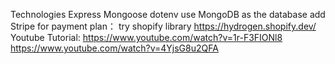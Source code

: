 Technologies
Express
Mongoose
dotenv
use MongoDB as the database
add Stripe for payment
plan： try shopify library https://hydrogen.shopify.dev/
Youtube Tutorial: https://www.youtube.com/watch?v=1r-F3FIONl8
https://www.youtube.com/watch?v=4YjsG8u2QFA